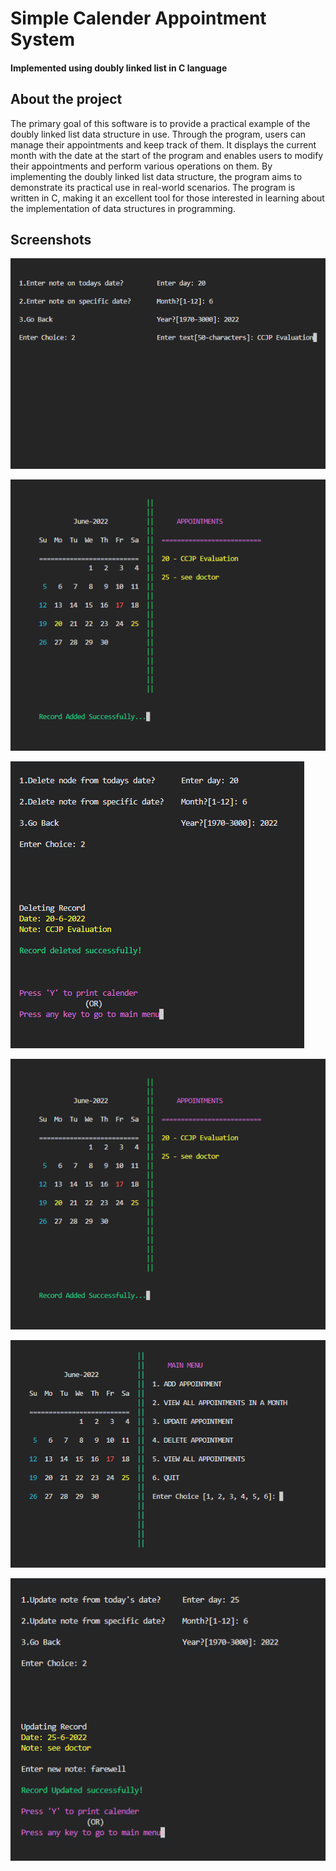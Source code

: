 # Simple Calender Appointment System

#### Implemented using doubly linked list in C language

## About the project

The primary goal of this software is to provide a practical example of the doubly linked list data structure in use.
Through the program, users can manage their appointments and keep track of them. It displays the current month with the
date at the start of the program and enables users to modify their appointments and perform various operations on them.
By implementing the doubly linked list data structure, the program aims to demonstrate its practical use in real-world
scenarios. The program is written in C, making it an excellent tool for those interested in learning about the
implementation of data structures in programming.

## Screenshots

![AddNotes1.png](AddNotes1.png)

![AddNotes2.png](AddNotes2.png)

![DeleteNotes.png](DeleteNotes.png)

![DisplayAllNotes.png](DisplayAllNotes.png)

![homepage.png](homepage.png)

![UpdateNotes.png](UpdateNotes.png)
